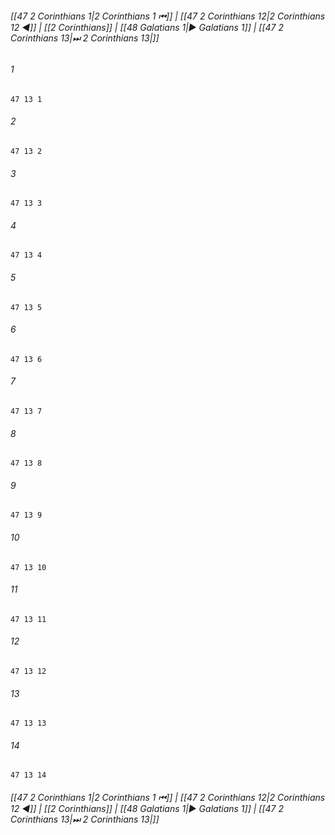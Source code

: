 
###### [[47 2 Corinthians 1|2 Corinthians 1 ⏮]] | [[47 2 Corinthians 12|2 Corinthians 12 ◀]] | [[2 Corinthians]] | [[48 Galatians 1|▶ Galatians 1]] | [[47 2 Corinthians 13|⏭ 2 Corinthians 13|]]

###### 1
``` verse
47 13 1 
```
###### 2
``` verse
47 13 2 
```
###### 3
``` verse
47 13 3 
```
###### 4
``` verse
47 13 4 
```
###### 5
``` verse
47 13 5 
```
###### 6
``` verse
47 13 6 
```
###### 7
``` verse
47 13 7 
```
###### 8
``` verse
47 13 8 
```
###### 9
``` verse
47 13 9 
```
###### 10
``` verse
47 13 10 
```
###### 11
``` verse
47 13 11 
```
###### 12
``` verse
47 13 12 
```
###### 13
``` verse
47 13 13 
```
###### 14
``` verse
47 13 14 
```

###### [[47 2 Corinthians 1|2 Corinthians 1 ⏮]] | [[47 2 Corinthians 12|2 Corinthians 12 ◀]] | [[2 Corinthians]] | [[48 Galatians 1|▶ Galatians 1]] | [[47 2 Corinthians 13|⏭ 2 Corinthians 13|]]

